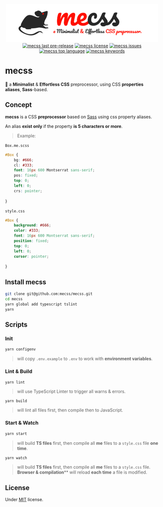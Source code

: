 

<p align="center">
<img src="https://raw.githubusercontent.com/mecss/graphic-assets/master/logos/quote/light/logo-quote-light.png" width="500"><br/>
    <a href="https://github.com/mecss/mecss/releases"><img src="https://img.shields.io/github/release-pre/mecss/mecss.svg?logoColor=%2300FF00" alt="mecss last pre-release"/></a>
    <a href="https://github.com/mecss/mecss/blob/master/LICENSE"><img src="https://img.shields.io/github/license/mecss/mecss.svg" alt="mecss license"/></a>
    <a href="https://github.com/mecss/mecss/issues?q=is%3Aissue+is%3Aopen+sort%3Aupdated-desc"><img src="https://img.shields.io/github/issues/mecss/mecss.svg" alt="mecss issues"/></a>
    <a href=""><img src="https://img.shields.io/github/languages/top/mecss/mecss.svg" alt="mecss top language"/></a>
    <a href=""><img src="https://img.shields.io/github/package-json/keywords/mecss/mecss.svg?color=%237700ff" alt="mecss keywords"/></a>
</p>

# mecss

🐁 a **Minimalist** & **Effortless CSS** preprocessor, using CSS **properties aliases**, **Sass**-based.

## Concept

**mecss** is a CSS **preprocessor** based on [Sass](https://sass-lang.com/) using css property aliases.

An alias **exist only** if the property **is 5 characters or more**.

> Example:

`Box.me.scss`

```Scss
#Box {
    bg: #666;
    cl: #333;
    font: 16px 600 Montserrat sans-serif;
    pos: fixed;
    top: 0;
    left: 0;
    crs: pointer;

}
```

`style.css`

```CSS
#Box {
    background: #666;
    color: #333;
    font: 16px 600 Montserrat sans-serif;
    position: fixed;
    top: 0;
    left: 0;
    cursor: pointer;

}
```

## Install mecss

```bash
git clone git@github.com:mecss/mecss.git
cd mecss
yarn global add typescript tslint
yarn
```

## Scripts

### Init

```bash
yarn configenv
```

> will copy `.env.example` to `.env` to work with **environment variables**.

### Lint & Build

```bash
yarn lint
```

> will use TypeScript Linter to trigger all warns & errors.

```yarn
yarn build
```

> will lint all files first, then compile then to JavaScript.

### Start & Watch

```bash
yarn start
```

> will build **TS files** first, then compile all **me** files to a `style.css` file **one time**.

```bash
yarn watch
```

> will build **TS files** first, then compile all **me** files to a `style.css` file. **Browser & compilation**** will reload **each time** a file is modified.

## License

Under [MIT](https://github.com/mecss/mecss/blob/master/LICENSE) license.
